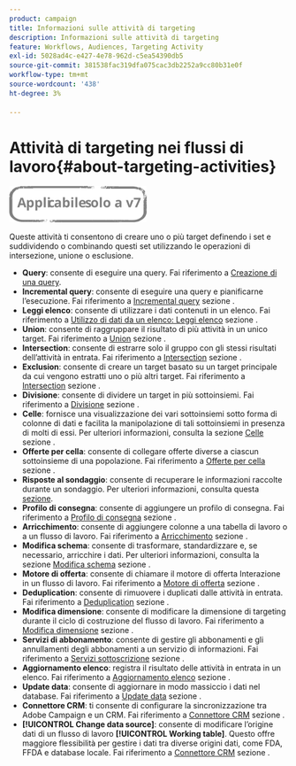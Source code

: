 ```yaml
---
product: campaign
title: Informazioni sulle attività di targeting
description: Informazioni sulle attività di targeting
feature: Workflows, Audiences, Targeting Activity
exl-id: 5028ad4c-e427-4e78-962d-c5ea54390db5
source-git-commit: 381538fac319dfa075cac3db2252a9cc80b31e0f
workflow-type: tm+mt
source-wordcount: '438'
ht-degree: 3%

---
```


# Attività di targeting nei flussi di lavoro{#about-targeting-activities}

![](../../assets/v7-only.svg)

Queste attività ti consentono di creare uno o più target definendo i set e suddividendo o combinando questi set utilizzando le operazioni di intersezione, unione o esclusione.

* **Query**: consente di eseguire una query. Fai riferimento a [Creazione di una query](query.md#creating-a-query).
* **Incremental query**: consente di eseguire una query e pianificarne l’esecuzione. Fai riferimento a [Incremental query](incremental-query.md) sezione .
* **Leggi elenco**: consente di utilizzare i dati contenuti in un elenco. Fai riferimento a [Utilizzo di dati da un elenco: Leggi elenco](../../platform/using/import-export-workflows.md#using-data-from-a-list--read-list) sezione .
* **Union**: consente di raggruppare il risultato di più attività in un unico target. Fai riferimento a [Union](union.md) sezione .
* **Intersection**: consente di estrarre solo il gruppo con gli stessi risultati dell’attività in entrata. Fai riferimento a [Intersection](intersection.md) sezione .
* **Exclusion**: consente di creare un target basato su un target principale da cui vengono estratti uno o più altri target. Fai riferimento a [Intersection](intersection.md) sezione .
* **Divisione**: consente di dividere un target in più sottoinsiemi. Fai riferimento a [Divisione](split.md) sezione .
* **Celle**: fornisce una visualizzazione dei vari sottoinsiemi sotto forma di colonne di dati e facilita la manipolazione di tali sottoinsiemi in presenza di molti di essi. Per ulteriori informazioni, consulta la sezione [Celle](cells.md) sezione .
* **Offerte per cella**: consente di collegare offerte diverse a ciascun sottoinsieme di una popolazione. Fai riferimento a [Offerte per cella](offers-by-cell.md) sezione .
* **Risposte al sondaggio**: consente di recuperare le informazioni raccolte durante un sondaggio. Per ulteriori informazioni, consulta questa [sezione](../../surveys/using/getting-started-with-surveys.md).
* **Profilo di consegna**: consente di aggiungere un profilo di consegna. Fai riferimento a [Profilo di consegna](../../workflow/using/delivery-outline.md) sezione .
* **Arricchimento**: consente di aggiungere colonne a una tabella di lavoro o a un flusso di lavoro. Fai riferimento a [Arricchimento](../../workflow/using/enrichment.md) sezione .
* **Modifica schema**: consente di trasformare, standardizzare e, se necessario, arricchire i dati. Per ulteriori informazioni, consulta la sezione [Modifica schema](../../workflow/using/edit-schema.md) sezione .
* **Motore di offerta**: consente di chiamare il motore di offerta Interazione in un flusso di lavoro. Fai riferimento a [Motore di offerta](../../workflow/using/offer-engine.md) sezione .
* **Deduplication**: consente di rimuovere i duplicati dalle attività in entrata. Fai riferimento a [Deduplication](../../workflow/using/deduplication.md) sezione .
* **Modifica dimensione**: consente di modificare la dimensione di targeting durante il ciclo di costruzione del flusso di lavoro. Fai riferimento a [Modifica dimensione](../../workflow/using/change-dimension.md) sezione .
* **Servizi di abbonamento**: consente di gestire gli abbonamenti e gli annullamenti degli abbonamenti a un servizio di informazioni. Fai riferimento a [Servizi sottoscrizione](../../workflow/using/subscription-services.md) sezione .
* **Aggiornamento elenco**: registra il risultato delle attività in entrata in un elenco. Fai riferimento a [Aggiornamento elenco](../../workflow/using/list-update.md) sezione .
* **Update data**: consente di aggiornare in modo massiccio i dati nel database. Fai riferimento a [Update data](../../workflow/using/update-data.md) sezione .
* **Connettore CRM**: ti consente di configurare la sincronizzazione tra Adobe Campaign e un CRM. Fai riferimento a [Connettore CRM](../../workflow/using/crm-connector.md) sezione .
* **[!UICONTROL Change data source]**: consente di modificare l’origine dati di un flusso di lavoro **[!UICONTROL Working table]**. Questo offre maggiore flessibilità per gestire i dati tra diverse origini dati, come FDA, FFDA e database locale. Fai riferimento a [Connettore CRM](../../workflow/using/change-data-source.md) sezione .
